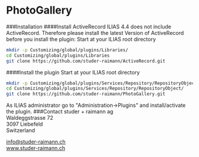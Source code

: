 PhotoGallery
 ============
###Installation
####Install ActiveRecord
ILIAS 4.4 does not include ActiveRecord. Therefore please install the latest Version of ActiveRecord before you install the plugin:
Start at your ILIAS root directory
```bash
mkdir -p Customizing/global/plugins/Libraries/  
cd Customizing/global/plugins/Libraries  
git clone https://github.com/studer-raimann/ActiveRecord.git  
```  
####Install the plugin
Start at your ILIAS root directory
```bash
mkdir -p Customizing/global/plugins/Services/Repository/RepositoryObject/  
cd Customizing/global/plugins/Services/Repository/RepositoryObject/  
git clone https://github.com/studer-raimann/PhotoGallery.git  
```  
As ILIAS administrator go to "Administration->Plugins" and install/activate the plugin.
###Contact
studer + raimann ag  
Waldeggstrasse 72  
3097 Liebefeld  
Switzerland  
  
info@studer-raimann.ch  
www.studer-raimann.ch  